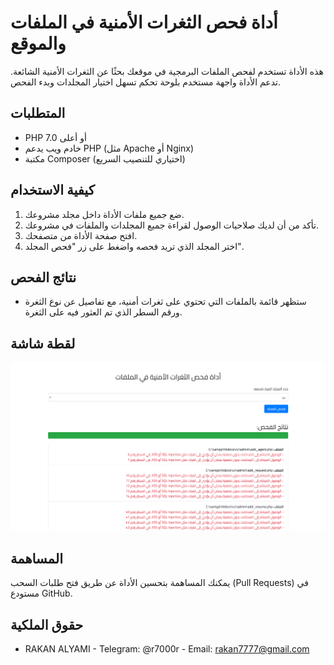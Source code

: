 # أداة فحص الثغرات الأمنية في الملفات والموقع

هذه الأداة تستخدم لفحص الملفات البرمجية في موقعك بحثًا عن الثغرات الأمنية الشائعة. تدعم الأداة واجهة مستخدم بلوحة تحكم تسهل اختيار المجلدات وبدء الفحص.

## المتطلبات
- PHP 7.0 أو أعلى
- خادم ويب يدعم PHP (مثل Apache أو Nginx)
- مكتبة Composer (اختياري للتنصيب السريع)

## كيفية الاستخدام
1. ضع جميع ملفات الأداة داخل مجلد مشروعك.
2. تأكد من أن لديك صلاحيات الوصول لقراءة جميع المجلدات والملفات في مشروعك.
3. افتح صفحة الأداة من متصفحك.
4. اختر المجلد الذي تريد فحصه واضغط على زر "فحص المجلد".

## نتائج الفحص
- ستظهر قائمة بالملفات التي تحتوي على ثغرات أمنية، مع تفاصيل عن نوع الثغرة ورقم السطر الذي تم العثور فيه على الثغرة.

## لقطة شاشة
![صورة توضح أداة فحص الثغرات](scan.png)

## المساهمة
يمكنك المساهمة بتحسين الأداة عن طريق فتح طلبات السحب (Pull Requests) في مستودع GitHub.

## حقوق الملكية
- RAKAN ALYAMI - Telegram: @r7000r - Email: rakan7777@gmail.com
